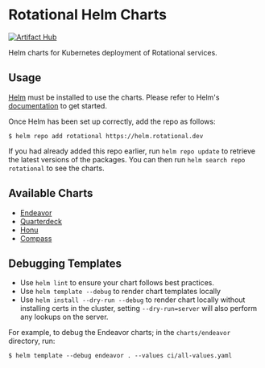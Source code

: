 # Rotational Helm Charts

[![Artifact Hub](https://img.shields.io/endpoint?url=https://artifacthub.io/badge/repository/rotational)](https://artifacthub.io/packages/search?repo=rotational)

Helm charts for Kubernetes deployment of Rotational services.

## Usage

[Helm](https://helm.sh) must be installed to use the charts.  Please refer to
Helm's [documentation](https://helm.sh/docs) to get started.

Once Helm has been set up correctly, add the repo as follows:

```
$ helm repo add rotational https://helm.rotational.dev
```

If you had already added this repo earlier, run `helm repo update` to retrieve
the latest versions of the packages.  You can then run `helm search repo
rotational` to see the charts.

## Available Charts

- [Endeavor](charts/endeavor/README.md)
- [Quarterdeck](charts/quarterdeck/README.md)
- [Honu](charts/honu/README.md)
- [Compass](charts/compass/README.md)

## Debugging Templates

- Use `helm lint` to ensure your chart follows best practices.
- Use `helm template --debug` to render chart templates locally
- Use `helm install --dry-run --debug` to render chart locally without installing certs in the cluster, setting `--dry-run=server` will also perform any lookups on the server.

For example, to debug the Endeavor charts; in the `charts/endeavor` directory, run:

```
$ helm template --debug endeavor . --values ci/all-values.yaml
```
